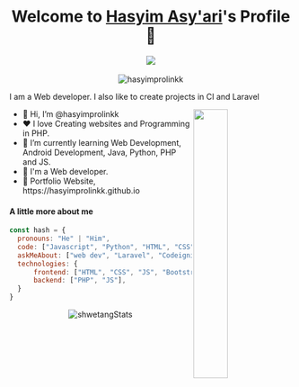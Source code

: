 <p align="center">
  <h1 align="center">Welcome to <a href="https://github.com/hasyimprolinkk">Hasyim Asy'ari</a>'s Profile 👋</h1>
</p>
<p align="center">
  <a align="center" href="https://github.com/DenverCoder1/readme-typing-svg"><img src="https://readme-typing-svg.herokuapp.com?&font=IBM+Plex+Sans&color=F72EE2&size=25&lines=Welcome+to+my+GitHub+Profile!;I'm+a+Web+developer" /></a>
  <br><br>
  <img src="https://komarev.com/ghpvc/?username=hasyimprolinkk&color=872657&style=flat" alt="hasyimprolinkk" />
</p>
<p>I am a Web developer. I also like to create projects in CI and Laravel</p>
<img align="right" src="https://media.giphy.com/media/M9gbBd9nbDrOTu1Mqx/giphy.gif" style="width:35%;">
<ul>
  <li>👋 Hi, I’m @hasyimprolinkk</li>
  <li>❤️ I love Creating websites and Programming in PHP.</li>
  <li>🌱 I’m currently learning Web Development, Android Development, Java, Python, PHP and JS.</li>
  <li>💼 I'm a Web developer.</li>
  <li>🧐 Portfolio Website, https://hasyimprolinkk.github.io</li>
</ul>

#### A little more about me
```javascript
const hash = {
  pronouns: "He" | "Him",
  code: ["Javascript", "Python", "HTML", "CSS", "PHP"],
  askMeAbout: ["web dev", "Laravel", "Codeigniter"],
  technologies: {
      frontend: ["HTML", "CSS", "JS", "Bootstrap"],
      backend: ["PHP", "JS"],
  }
}
```
<div align="center">
  <img src="https://github-readme-stats.vercel.app/api?username=hasyimprolinkk&theme=dark&show_icons=true" alt="shwetangStats" />  
</div>

